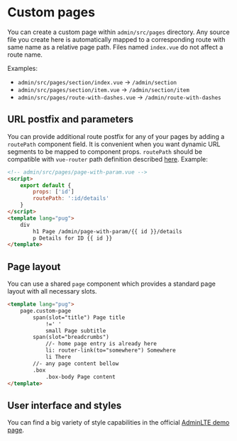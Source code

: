 # Custom pages

You can create a custom page within `admin/src/pages` directory. Any source file you create here is automatically mapped to a corresponding route with same name as a relative page path. Files named `index.vue` do not affect a route name.

Examples:
* `admin/src/pages/section/index.vue` -> `/admin/section`
* `admin/src/pages/section/item.vue` -> `/admin/section/item`
* `admin/src/pages/route-with-dashes.vue` -> `/admin/route-with-dashes`

## URL postfix and parameters

You can provide additional route postfix for any of your pages by adding a `routePath` component field.
It is convenient when you want dynamic URL segments to be mapped to component props.
`routePath` should be compatible with `vue-router` path definition described [here](https://router.vuejs.org/guide/essentials/dynamic-matching.html).
Example:

```html
<!-- admin/src/pages/page-with-param.vue -->
<script>
    export default {
        props: ['id']
        routePath: ':id/details'
    }
</script>
<template lang="pug">
    div
        h1 Page /admin/page-with-param/{{ id }}/details
        p Details for ID {{ id }}
</template>
```

## Page layout

You can use a shared `page` component which provides a standard page layout with all necessary slots.

```html
<template lang="pug">
    page.custom-page
    	span(slot="title") Page title
    		!=' '
    		small Page subtitle
		span(slot="breadcrumbs")
			//- home page entry is already here
			li: router-link(to="somewhere") Somewhere
			li There
		//- any page content bellow
		.box
			.box-body Page content
</template>
```

## User interface and styles

You can find a big variety of style capabilities in the official [AdminLTE demo page](https://adminlte.io/themes/AdminLTE/index2.html).